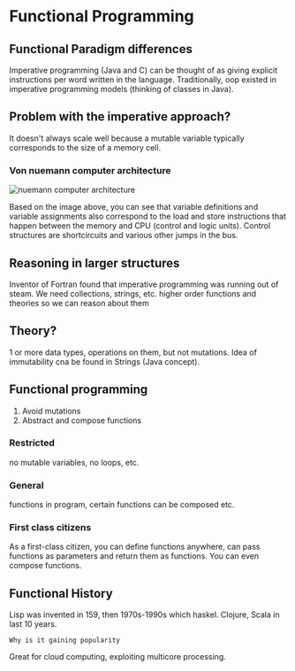 
# Functional Programming

## Functional Paradigm differences

Imperative programming (Java and C) can be thought of as giving explicit instructions per word written in the language. Traditionally, oop existed in imperative programming models (thinking of classes in Java).

## Problem with the imperative approach?
It doesn't always scale well because a mutable variable typically corresponds to the size of a memory cell. 

### Von nuemann computer architecture
![nuemann computer architecture](https://upload.wikimedia.org/wikipedia/commons/thumb/e/e5/Von_Neumann_Architecture.svg/510px-Von_Neumann_Architecture.svg.png)

Based on the image above, you can see that variable definitions and variable assignments also correspond to the load and store instructions that happen between the memory and CPU (control and logic units). Control structures are shortcircuits and various other jumps in the bus.

## Reasoning in larger structures
Inventor of Fortran found that imperative programming was running out of steam. We need collections, strings, etc. higher order functions and theories so we can reason about them

## Theory?
1 or more data types, operations on them, but not mutations. Idea of immutability cna be found in Strings (Java concept).

## Functional programming
1. Avoid mutations
2. Abstract and compose functions

### Restricted
no mutable variables, no loops, etc.

### General
functions in program, certain functions can be composed etc.

### First class citizens
As a first-class citizen, you can define functions anywhere, can pass functions as parameters and return them as functions. You can even compose functions.

## Functional History
Lisp was invented in 159, then 1970s-1990s which haskel. Clojure, Scala in last 10 years.

``` 
Why is it gaining popularity
```

Great for cloud computing, exploiting multicore processing.